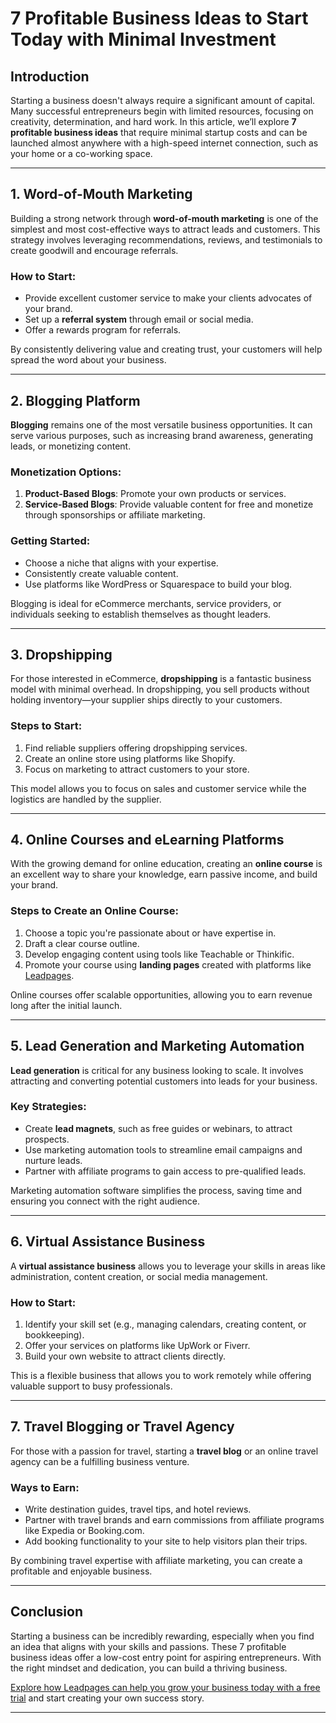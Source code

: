 # 7 Profitable Business Ideas to Start Today with Minimal Investment

## Introduction

Starting a business doesn't always require a significant amount of capital. Many successful entrepreneurs begin with limited resources, focusing on creativity, determination, and hard work. In this article, we’ll explore **7 profitable business ideas** that require minimal startup costs and can be launched almost anywhere with a high-speed internet connection, such as your home or a co-working space.

---

## 1. Word-of-Mouth Marketing

Building a strong network through **word-of-mouth marketing** is one of the simplest and most cost-effective ways to attract leads and customers. This strategy involves leveraging recommendations, reviews, and testimonials to create goodwill and encourage referrals.

### How to Start:
- Provide excellent customer service to make your clients advocates of your brand.
- Set up a **referral system** through email or social media.
- Offer a rewards program for referrals.

By consistently delivering value and creating trust, your customers will help spread the word about your business.

---

## 2. Blogging Platform

**Blogging** remains one of the most versatile business opportunities. It can serve various purposes, such as increasing brand awareness, generating leads, or monetizing content.

### Monetization Options:
1. **Product-Based Blogs**: Promote your own products or services.
2. **Service-Based Blogs**: Provide valuable content for free and monetize through sponsorships or affiliate marketing.

### Getting Started:
- Choose a niche that aligns with your expertise.
- Consistently create valuable content.
- Use platforms like WordPress or Squarespace to build your blog.

Blogging is ideal for eCommerce merchants, service providers, or individuals seeking to establish themselves as thought leaders.

---

## 3. Dropshipping

For those interested in eCommerce, **dropshipping** is a fantastic business model with minimal overhead. In dropshipping, you sell products without holding inventory—your supplier ships directly to your customers.

### Steps to Start:
1. Find reliable suppliers offering dropshipping services.
2. Create an online store using platforms like Shopify.
3. Focus on marketing to attract customers to your store.

This model allows you to focus on sales and customer service while the logistics are handled by the supplier.

---

## 4. Online Courses and eLearning Platforms

With the growing demand for online education, creating an **online course** is an excellent way to share your knowledge, earn passive income, and build your brand.

### Steps to Create an Online Course:
1. Choose a topic you're passionate about or have expertise in.
2. Draft a clear course outline.
3. Develop engaging content using tools like Teachable or Thinkific.
4. Promote your course using **landing pages** created with platforms like [Leadpages](https://bit.ly/LEadPages).

Online courses offer scalable opportunities, allowing you to earn revenue long after the initial launch.

---

## 5. Lead Generation and Marketing Automation

**Lead generation** is critical for any business looking to scale. It involves attracting and converting potential customers into leads for your business.

### Key Strategies:
- Create **lead magnets**, such as free guides or webinars, to attract prospects.
- Use marketing automation tools to streamline email campaigns and nurture leads.
- Partner with affiliate programs to gain access to pre-qualified leads.

Marketing automation software simplifies the process, saving time and ensuring you connect with the right audience.

---

## 6. Virtual Assistance Business

A **virtual assistance business** allows you to leverage your skills in areas like administration, content creation, or social media management.

### How to Start:
1. Identify your skill set (e.g., managing calendars, creating content, or bookkeeping).
2. Offer your services on platforms like UpWork or Fiverr.
3. Build your own website to attract clients directly.

This is a flexible business that allows you to work remotely while offering valuable support to busy professionals.

---

## 7. Travel Blogging or Travel Agency

For those with a passion for travel, starting a **travel blog** or an online travel agency can be a fulfilling business venture.

### Ways to Earn:
- Write destination guides, travel tips, and hotel reviews.
- Partner with travel brands and earn commissions from affiliate programs like Expedia or Booking.com.
- Add booking functionality to your site to help visitors plan their trips.

By combining travel expertise with affiliate marketing, you can create a profitable and enjoyable business.

---

## Conclusion

Starting a business can be incredibly rewarding, especially when you find an idea that aligns with your skills and passions. These 7 profitable business ideas offer a low-cost entry point for aspiring entrepreneurs. With the right mindset and dedication, you can build a thriving business.

[Explore how Leadpages can help you grow your business today with a free trial](https://bit.ly/LEadPages) and start creating your own success story.

---
